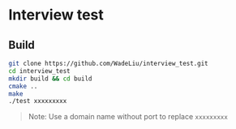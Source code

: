 # Interview test

## Build

```sh
git clone https://github.com/WadeLiu/interview_test.git
cd interview_test
mkdir build && cd build
cmake ..
make
./test xxxxxxxxx
```
> Note: Use a domain name without port to replace `xxxxxxxxx` 

